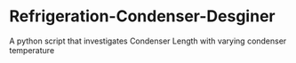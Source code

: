 # Refrigeration-Condenser-Desginer
A python script that investigates Condenser Length with varying condenser temperature
